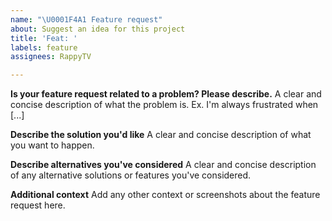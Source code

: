 ```yaml
---
name: "\U0001F4A1 Feature request"
about: Suggest an idea for this project
title: 'Feat: '
labels: feature
assignees: RappyTV

---
```


**Is your feature request related to a problem? Please describe.**
A clear and concise description of what the problem is. Ex. I'm always frustrated when [...]

**Describe the solution you'd like**
A clear and concise description of what you want to happen.

**Describe alternatives you've considered**
A clear and concise description of any alternative solutions or features you've considered.

**Additional context**
Add any other context or screenshots about the feature request here.
